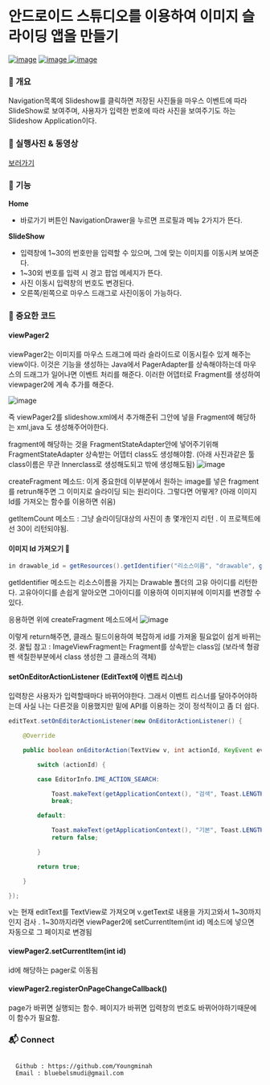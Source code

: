  
# 안드로이드 스튜디오를 이용하여 이미지 슬라이딩 앱을 만들기
[![image](https://img.shields.io/badge/Build-Gradle%205.1.1-yellowgreen)](https://gradle.org/) 
[![image](https://img.shields.io/badge/Android%20SDK-API%2029%3A%20Android%209.%2B-brightgreen) ](https://developer.android.com/studio/?gclid=CjwKCAjwh7H7BRBBEiwAPXjadjupXKrLjEJYAGBpFkUAfz0EV5_K5790QOU1YjOq933gNe1xoCs6IhoCKXQQAvD_BwE&gclsrc=aw.ds)
[![image](https://img.shields.io/badge/Language-Java-orange)](https://www.java.com/ko/)




###  **:memo: 개요**

Navigation목록에 Slideshow를 클릭하면 저장된 사진들을 마우스 이벤트에 따라 SlideShow로 보여주며, 사용자가 입력한 번호에 따라 사진을 보여주기도 하는 Slideshow Application이다.




### **📌 실행사진 & 동영상**
[보러가기](https://cau-meng2.tistory.com/55?category=820817)



### **📌 기능**

**Home**

-   바로가기 버튼인 NavigationDrawer을 누르면 프로필과 메뉴 2가지가 뜬다. 

**SlideShow**

-   입력창에 1~30의 번호만을 입력할 수 있으며, 그에 맞는 이미지를 이동시켜 보여준다. 
-   1~30외 번호를 입력 시 경고 팝업 메세지가 뜬다.
-   사진 이동시 입력창의 번호도 변경된다.
-   오른쪽/왼쪽으로 마우스 드래그로 사진이동이 가능하다.


### **📌 중요한 코드**


#### viewPager2

viewPager2는 이미지를 마우스 드래그에 따라 슬라이드로 이동시킬수 있게 해주는 view이다. 이것은 기능을 생성하는 Java에서 PagerAdapter를 상속해야하는데 마우스의 드래그가 일어나면 이벤트 처리를 해준다. 
이러한 어뎁터로 Fragment를 생성하여 viewpager2에 계속 추가를 해준다.


![image](https://user-images.githubusercontent.com/42762236/98674554-5140be80-239c-11eb-814c-6424bb499778.png)



즉 viewPager2를 slideshow.xml에서 추가해준뒤 그안에 넣을 Fragment에 해당하는 xml,java 도 생성해주어야한다.

fragment에 해당하는 것을 FragmentStateAdapter안에 넣어주기위해 FragmentStateAdapter 상속받는 어뎁터 class도 생성해야함. (아래 사진과같은 툴 class이름은 무관 Innerclass로 생성해도되고 밖에 생성해도됨)
![image](https://user-images.githubusercontent.com/42762236/98674594-60277100-239c-11eb-9b12-d3ba202d8260.png)

createFragment 메소드: 이게 중요한데 이부분에서 원하는 image를 넣은 fragment를 retrun해주면 그 이미지로 슬라이딩 되는 원리이다. 그렇다면 어떻게? (아래 이미지 Id를 가져오는 함수를 이용하면 쉬움)



getItemCount 메소드 : 그냥 슬라이딩대상의 사진이 총 몇개인지 리턴 . 이 프로젝트에선 30이 리턴되야됨.







#### 이미지 Id 가져오기 🔑

```java
in drawable_id = getResources().getIdentifier("리소스이름", "drawable", getContext().getPackageName());
```          
getIdentifier 메소드는 리소스이름을 가지는 Drawable 폴더의 고유 아이디를 리턴한다.
고유아이디를 손쉽게 알아오면 그아이디를 이용하여 이미지뷰에 이미지를 변경할 수 있다.



응용하면 위에 createFragment 메소드에서
![image](https://user-images.githubusercontent.com/42762236/98674362-0c1c8c80-239c-11eb-93f2-9b78769ba4ee.png)

이렇게 return해주면, 클래스 필드이용하여 복잡하게 id를 가져올 필요없이 쉽게 바뀌는 것. 꿀팁
참고 : ImageViewFragment는 Fragment를 상속받는 class임 (보라색 형광펜 색칠한부분에서 class 생성한 그 클래스의 객체)


#### setOnEditorActionListener (EditText에 이벤트 리스너)
입력창은 사용자가 입력할때마다 바뀌어야한다. 그래서 이벤트 리스너를 달아주어야하는데 사실 나는 다른것을 이용했지만 밑에 API를 이용하는 것이 정석적이고 좀 더 쉽다.
         
```java
editText.setOnEditorActionListener(new OnEditorActionListener() { 

	@Override

	public boolean onEditorAction(TextView v, int actionId, KeyEvent event) {

		switch (actionId) {

		case EditorInfo.IME_ACTION_SEARCH:

			Toast.makeText(getApplicationContext(), "검색", Toast.LENGTH_LONG).show();
			break;

		default:

			Toast.makeText(getApplicationContext(), "기본", Toast.LENGTH_LONG).show();
			return false;

		}

		return true;

	}

});
``` 
v는 현재 editText를 TextView로 가져오며 v.getText로 내용을 가지고와서 1~30까지인지 검사 . 1~30까지라면 viewPager2에 setCurrentItem(int id) 메소드에 넣으면 자동으로 그 페이지로 변경됨







#### viewPager2.setCurrentItem(int id)



id에 해당하는 pager로 이동됨 



#### viewPager2.registerOnPageChangeCallback()



page가 바뀌면 실행되는 함수. 페이지가 바뀌면 입력창의 번호도 바뀌어야하기때문에 이 함수가 필요함. 
      



### **:mailbox_with_mail: Connect**

```

  Github : https://github.com/Youngminah
  Email : bluebelsmudi@gmail.com
  
```






